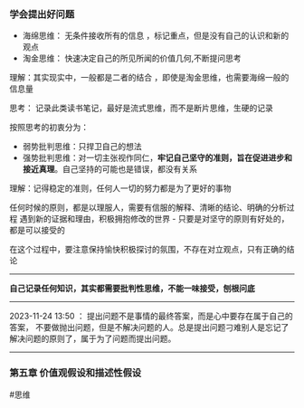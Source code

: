 ### 学会提出好问题

- 海绵思维： 无条件接收所有的信息 ，标记重点，但是没有自己的认识和新的观点
- 淘金思维： 快速决定自己的所见所闻的价值几何,不断提问思考

理解：其实现实中，一般都是二者的结合 ，即使是淘金思维，也需要海绵一般的信息量

思考： 记录此类读书笔记，最好是流式思维，而不是断片思维，生硬的记录

按照思考的初衷分为：
- 弱势批判思维：只捍卫自己的想法
- 强势批判思维：对一切主张视作同仁，**牢记自己坚守的准则，旨在促进进步和接近真理**。自己坚持的可能也是错误，都没有关系

理解：记得稳定的准则，任何人一切的努力都是为了更好的事物

任何时候的原则，都是以理服人，需要有信服的解释、清晰的结论、明确的分析过程
遇到新的证据和理由，积极拥抱修改的世界 - 只要是对坚守的原则有好处的，都是可以接受的

在这个过程中，要注意保持愉快积极探讨的氛围，不存在对立观点，只有正确的结论

---

**自己记录任何知识，其实都需要批判性思维，不能一味接受，刨根问底**

---
2023-11-24 13:50 ： 提出问题不是事情的最终答案，而是心中要存在属于自己的答案， 不要做抛出问题，但是不解决问题的人。总是提出问题刁难别人是忘记了解决问题的原则了，属于为了问题而提出问题。


---

### 第五章 价值观假设和描述性假设



#思维